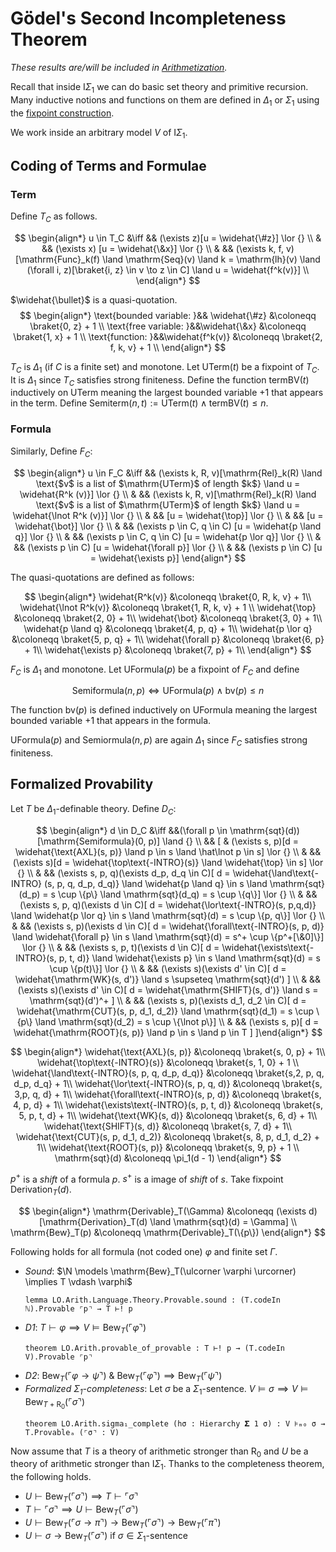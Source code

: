 # Gödel's Second Incompleteness Theorem

_These results are/will be included in [Arithmetization](https://github.com/iehality/Arithmetization/tree/master)._

Recall that inside $\mathsf{I}\Sigma_1$ we can do basic set theory and primitive recursion.
Many inductive notions and functions on them are defined in $\Delta_1$ or $\Sigma_1$ using 
the [fixpoint construction](./isigma1.md#fixpoint).

We work inside an arbitrary model $V$ of $\mathsf{I}\Sigma_1$.

## Coding of Terms and Formulae

### Term
Define $T_C$ as follows.

$$
\begin{align*}
  u \in T_C &\iff
      && (\exists z)[u = \widehat{\#z}] \lor {}  \\
    & && (\exists x) [u = \widehat{\&x}] \lor {} \\
    & && (\exists k, f, v) [\mathrm{Func}_k(f) \land \mathrm{Seq}(v) \land k = \mathrm{lh}(v) \land (\forall i, z)[\braket{i, z} \in v \to z \in C] \land u = \widehat{f^k(v)}] \\
\end{align*}
$$

$\widehat{\bullet}$ is a quasi-quotation.
$$
\begin{align*}
  \text{bounded variable: }&& \widehat{\#z} &\coloneqq \braket{0, z} + 1 \\
  \text{free variable: }&&\widehat{\&x} &\coloneqq \braket{1, x} + 1 \\
  \text{function: }&&\widehat{f^k(v)} &\coloneqq \braket{2, f, k, v} + 1 \\
\end{align*}
$$

$T_C$ is $\Delta_1$ (if $C$ is a finite set) and monotone. Let $\mathrm{UTerm}(t)$ be a fixpoint of $T_C$.
It is $\Delta_1$ since $T_C$ satisfies strong finiteness.
Define the function $\mathrm{termBV}(t)$ inductively on $\mathrm{UTerm}$ meaning the largest bounded variable $+1$ that appears in the term.
Define $\mathrm{Semiterm}(n, t) := \mathrm{UTerm}(t) \land \mathrm{termBV}(t) \le n$.

### Formula
Similarly, Define $F_C$:

$$
\begin{align*}
  u \in F_C &\iff
      && (\exists k, R, v)[\mathrm{Rel}_k(R) \land \text{$v$ is a list of $\mathrm{UTerm}$ of length $k$} \land u = \widehat{R^k (v)}] \lor {}  \\
    & && (\exists k, R, v)[\mathrm{Rel}_k(R) \land \text{$v$ is a list of $\mathrm{UTerm}$ of length $k$} \land u = \widehat{\lnot R^k (v)}] \lor {}  \\
    & && [u = \widehat{\top}] \lor {} \\
    & && [u = \widehat{\bot}] \lor {} \\
    & && (\exists p \in C, q \in C) [u = \widehat{p \land q}] \lor {} \\
    & && (\exists p \in C, q \in C) [u = \widehat{p \lor q}] \lor {} \\
    & && (\exists p \in C) [u = \widehat{\forall p}] \lor {} \\
    & && (\exists p \in C) [u = \widehat{\exists p}] 
\end{align*}
$$

The quasi-quotations are defined as follows:

$$
\begin{align*}
  \widehat{R^k(v)}       &\coloneqq \braket{0, R, k, v} + 1\\
  \widehat{\lnot R^k(v)} &\coloneqq \braket{1, R, k, v} + 1 \\
  \widehat{\top}         &\coloneqq \braket{2, 0} + 1\\
  \widehat{\bot}         &\coloneqq \braket{3, 0} + 1\\
  \widehat{p \land q}    &\coloneqq \braket{4, p, q} + 1\\
  \widehat{p \lor q}     &\coloneqq \braket{5, p, q} + 1\\
  \widehat{\forall p}    &\coloneqq \braket{6, p} + 1\\
  \widehat{\exists p}    &\coloneqq \braket{7, p} + 1\\
\end{align*}
$$

$F_C$ is $\Delta_1$ and monotone. Let $\mathrm{UFormula}(p)$ be a fixpoint of $F_C$ and define

$$
\mathrm{Semiformula}(n, p) \iff \mathrm{UFormula}(p) \land \mathrm{bv}(p) \le n
$$

The function $\mathrm{bv}(p)$ is defined inductively on $\mathrm{UFormula}$ meaning the largest bounded variable $+1$ that appears in the formula.

$\mathrm{UFormula}(p)$ and $\mathrm{Semiormula}(n, p)$ are again $\Delta_1$ since $F_C$ satisfies strong finiteness.


## Formalized Provability

Let $T$ be $\Delta_1$-definable theory.
Define $D_C$:

$$
\begin{align*}
  d \in D_C &\iff
    &&(\forall p \in \mathrm{sqt}(d))[\mathrm{Semiformula}(0, p)] \land {} \\
    && [
    & (\exists s, p)[d = \widehat{\text{AXL}(s, p)} \land p \in s \land \hat\lnot p \in s] \lor {} \\
    & && (\exists s)[d = \widehat{\top\text{-INTRO}(s)} \land \widehat{\top} \in s] \lor {}  \\
    & && (\exists s, p, q)(\exists d_p, d_q \in C)[
      d = \widehat{\land\text{-INTRO} (s, p, q, d_p, d_q)} \land
      \widehat{p \land q} \in s \land
      \mathrm{sqt}(d_p) = s \cup \{p\} \land \mathrm{sqt}(d_q) = s \cup \{q\}] \lor {}  \\
    & && (\exists s, p, q)(\exists d \in C)[
      d = \widehat{\lor\text{-INTRO}(s, p,q,d)} \land
      \widehat{p \lor q} \in s \land \mathrm{sqt}(d) = s \cup \{p, q\}] \lor {} \\
    & && (\exists s, p)(\exists d \in C)[
      d = \widehat{\forall\text{-INTRO}(s, p, d)} \land
      \widehat{\forall p} \in s \land \mathrm{sqt}(d) = s^+ \cup \{p^+[\&0]\}] \lor {} \\
    & && (\exists s, p, t)(\exists d \in C)[
      d = \widehat{\exists\text{-INTRO}(s, p, t, d)} \land
      \widehat{\exists p} \in s \land \mathrm{sqt}(d) = s \cup \{p(t)\}] \lor {} \\
    & && (\exists s)(\exists d' \in C)[
      d = \widehat{\mathrm{WK}(s, d')} \land
      s \supseteq \mathrm{sqt}(d') ] \\
    & && (\exists s)(\exists d' \in C)[
      d = \widehat{\mathrm{SHIFT}(s, d')} \land
      s = \mathrm{sqt}(d')^+ ] \\
    & && (\exists s, p)(\exists d_1, d_2 \in C)[
      d = \widehat{\mathrm{CUT}(s, p, d_1, d_2)} \land
      \mathrm{sqt}(d_1) = s \cup \{p\} \land \mathrm{sqt}(d_2) = s \cup \{\lnot p\}] \\
    & && (\exists s, p)[
      d = \widehat{\mathrm{ROOT}(s, p)} \land
      p \in s \land p \in T ] 
     ]\end{align*}
$$

$$
\begin{align*}
  \widehat{\text{AXL}(s, p)}       &\coloneqq \braket{s, 0, p} + 1\\
  \widehat{\top\text{-INTRO}(s)} &\coloneqq \braket{s, 1, 0} + 1 \\
  \widehat{\land\text{-INTRO}(s, p, q, d_p, d_q)}         &\coloneqq \braket{s,2, p, q, d_p, d_q} + 1\\
  \widehat{\lor\text{-INTRO}(s, p, q, d)}         &\coloneqq \braket{s, 3,p, q, d} + 1\\
  \widehat{\forall\text{-INTRO}(s, p, d)}    &\coloneqq \braket{s, 4, p, d} + 1\\
  \widehat{\exists\text{-INTRO}(s, p, t, d)}     &\coloneqq \braket{s, 5, p, t, d} + 1\\
  \widehat{\text{WK}(s, d)}    &\coloneqq \braket{s, 6, d} + 1\\
  \widehat{\text{SHIFT}(s, d)}    &\coloneqq \braket{s, 7, d} + 1\\
  \widehat{\text{CUT}(s, p, d_1, d_2)}    &\coloneqq \braket{s, 8, p, d_1, d_2} + 1\\
  \widehat{\text{ROOT}(s, p)}    &\coloneqq \braket{s, 9, p} + 1 \\
  \mathrm{sqt}(d) &\coloneqq \pi_1(d - 1)
\end{align*}
$$

$p^+$ is a *shift* of a formula $p$. $s^+$ is a image of *shift* of $s$.
Take fixpoint $\mathrm{Derivation}_T(d)$.

$$
\begin{align*}
  \mathrm{Derivable}_T(\Gamma) &\coloneqq (\exists d)[\mathrm{Derivation}_T(d) \land \mathrm{sqt}(d) = \Gamma] \\
  \mathrm{Bew}_T(p) &\coloneqq \mathrm{Derivable}_T(\{p\})
\end{align*}
$$

Following holds for all formula (not coded one) $\varphi$ and finite set $\Gamma$.

- *Sound*: $\N \models \mathrm{Bew}_T(\ulcorner \varphi \urcorner) \implies T \vdash \varphi$
  ```lean
  lemma LO.Arith.Language.Theory.Provable.sound : (T.codeIn ℕ).Provable ⌜p⌝ → T ⊢! p 
  ```
- *D1*: $T \vdash \varphi \implies V \models \mathrm{Bew}_T(\ulcorner \varphi \urcorner)$
  ```lean
  theorem LO.Arith.provable_of_provable : T ⊢! p → (T.codeIn V).Provable ⌜p⌝ 
  ```
- *D2*: $\mathrm{Bew}_T(\ulcorner \varphi \to \psi \urcorner)\ \&\ \mathrm{Bew}_T(\ulcorner \varphi \urcorner)
    \implies \mathrm{Bew}_T(\ulcorner \psi \urcorner)$
- *Formalized $\Sigma_1$-completeness*: Let $\sigma$ be a $\Sigma_1$-sentence. $V \models \sigma \implies
    V \models \mathrm{Bew}_{T + \mathsf{R_0}} (\ulcorner \sigma \urcorner)$
  ```lean
  theorem LO.Arith.sigma₁_complete (hσ : Hierarchy 𝚺 1 σ) : V ⊧ₘ₀ σ → T.Provableₐ (⌜σ⌝ : V)
  ```

Now assume that $T$ is a theory of arithmetic stronger than $\mathsf{R_0}$ and
$U$ be a theory  of arithmetic stronger than $\mathsf{I}\Sigma_1$.
Thanks to the completeness theorem, the following holds.
- $U \vdash \mathrm{Bew}_T(\ulcorner \sigma \urcorner) \implies T \vdash \ulcorner \sigma \urcorner$
- $T \vdash \ulcorner \sigma \urcorner \implies U \vdash \mathrm{Bew}_T(\ulcorner \sigma \urcorner)$
- $U \vdash \mathrm{Bew}_T(\ulcorner \sigma \to \pi \urcorner) \to \mathrm{Bew}_T(\ulcorner \sigma \urcorner) \to \mathrm{Bew}_T(\ulcorner \pi \urcorner)$
- $U \vdash \sigma \to \mathrm{Bew}_T(\ulcorner \sigma \urcorner)$ if $\sigma \in \Sigma_1\text{-sentence}$





